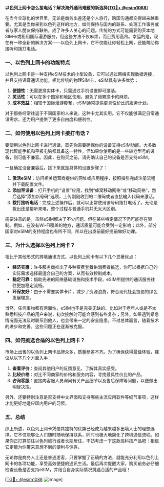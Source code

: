 **以色列上网卡怎么接电话？解决海外通讯难题的新选择[[TG💪+ @esim1088](https://t.me/s/esim1088)]**

在当今全球化的世界里，无论是商务出差还是个人旅行，跨国沟通都变得越来越重要。尤其是当你来到以色列这样的地方，如何保持与国内的联系、处理工作事务或者与家人朋友保持联络，成了许多人关心的问题。传统的方式可能需要购买本地SIM卡或租用国际漫游服务，但这些方法不仅麻烦，而且费用高昂。幸运的是，现在有一种全新的解决方案——以色列上网卡，它不仅能让你轻松上网，还能帮助你接听和拨打电话。

### 一、以色列上网卡的功能特点

以色列上网卡是一种支持eSIM技术的小型设备，它可以通过网络实现数据连接，并且支持语音通话功能。相比传统的物理SIM卡，eSIM具有许多优势：

1. **便捷性**：无需更换实体卡，只需通过手机设置即可激活。
2. **灵活性**：可以在多个国家和地区使用，避免了频繁换卡的麻烦。
3. **成本效益**：相较于国际漫游套餐，eSIM通常提供更具性价比的服务计划。

对于那些经常往返于不同国家的人来说，这种卡尤其实用。它不仅能够满足日常通讯需求，还为用户提供了更多自由度和便利性。

### 二、如何使用以色列上网卡接打电话？

要使用以色列上网卡进行通话，首先你需要确保你的设备支持eSIM功能。大多数现代智能手机和平板电脑都具备这一特性，但如果你使用的是一些较老型号的设备，则可能不兼容。因此，在购买之前，请先确认自己的设备是否支持eSIM。

一旦确定设备兼容后，接下来就是具体的设置步骤了：

1. **激活eSIM**：访问相关运营商提供的网址或应用程序，按照指引完成注册流程并下载配置文件。
2. **添加至设备**：打开手机的“设置”应用，找到“蜂窝移动网络”或“移动网络”，然后选择“添加新号码”选项，上传刚刚收到的二维码或者直接输入代码来激活。
3. **拨打接听电话**：完成上述操作后，就可以正常使用该号码拨打电话了。无论是拨出还是接听来电，整个过程与普通手机并无太大区别。

需要注意的是，虽然eSIM解决了不少问题，但在某些特定情况下仍可能存在限制。例如，在没有Wi-Fi覆盖的地方，通话质量可能会受到一定影响；此外，部分国家对eSIM的支持程度也有所不同，所以在出发前最好提前做好功课。

### 三、为什么选择以色列上网卡？

相比于其他形式的跨境通讯方式，以色列上网卡有以下几个显著优点：

- **经济实惠**：许多服务商推出了多种资费套餐供消费者挑选，你可以根据自己的实际需求选择最适合自己的方案，从而有效控制成本。
- **稳定可靠**：借助先进的网络基础设施和技术手段，eSIM所提供的通话服务往往更加稳定流畅。
- **环保友好**：由于不需要实体卡片，减少了资源浪费，符合现代社会提倡的绿色发展理念。

当然，任何事物都有两面性，eSIM也不是完美无缺的。比如对于老年人或是不太熟悉科技产品的用户来说，初次接触时可能会感到有些复杂；另外，如果遇到紧急情况而无法及时联系到他人，也会带来一定的安全隐患。不过总体而言，随着技术的进步和完善，这些问题正在逐渐被克服。

### 四、如何挑选合适的以色列上网卡？

市场上出售的以色列上网卡品牌众多，质量参差不齐。为了确保获得最佳体验，建议从以下几个方面入手：

1. **查看评价**：查阅其他用户的反馈意见，了解其真实感受。
2. **比较价格**：对比不同商家的价格和服务内容，寻找最具性价比的产品。
3. **咨询客服**：直接向客服人员询问有关产品细节以及售后保障等问题，以便做出明智决策。

另外，还要特别注意是否支持中文界面和支持哪些主流应用软件等细节事项，这样才能更好地适应国内用户的习惯。

### 五、总结

综上所述，以色列上网卡凭借其独特的优势已经成为越来越多出境人士的理想选择。它不仅能够让人们随时随地保持联系，同时也极大地简化了跨境通信流程。如果你正打算前往以色列旅行或者长期居住，不妨考虑一下这款高科技产品吧！相信它定能为你带来意想不到的便利与惊喜。

无论你是商务人士还是普通游客，只要掌握了正确的方法，就能充分利用以色列上网卡的各项功能，享受高效便捷的通讯生活。最后再次提醒大家，购买前务必仔细检查设备是否支持eSIM，并结合自身实际情况挑选合适的产品哦！

[[TG💪+ @esim1088](https://t.me/s/esim1088) ![Image](https://i.postimg.cc/4NQfJmqS/Snipaste-2025-05-13-00-14-12.png)]